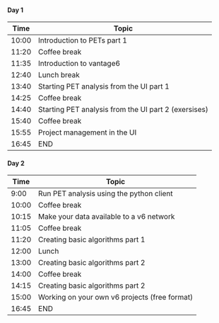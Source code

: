 #### Day 1

| Time  | Topic                                                |
| ----- | ---------------------------------------------------- |
| 10:00 | Introduction to PETs part 1                          |
| 11:20 | Coffee break                                         |
| 11:35 | Introduction to vantage6                             |
| 12:40 | Lunch break                                          |
| 13:40 | Starting PET analysis from the UI part 1             |
| 14:25 | Coffee break                                         |
| 14:40 | Starting PET analysis from the UI part 2 (exersises) |
| 15:40 | Coffee break                                         |
| 15:55 | Project management in the UI                         |
| 16:45 | END                                                  |

#### Day 2
 
| Time  | Topic                                         |
| ----- | --------------------------------------------- |
| 9:00  | Run PET analysis using the python client      |
| 10:00 | Coffee break                                  |
| 10:15 | Make your data available to a v6 network      |
| 11:05 | Coffee break                                  |
| 11:20 | Creating basic algorithms part 1              |
| 12:00 | Lunch                                         |
| 13:00 | Creating basic algorithms part 2              |
| 14:00 | Coffee break                                  |
| 14:15 | Creating basic algorithms part 2              |
| 15:00 | Working on your own v6 projects (free format) |
| 16:45 | END                                           |